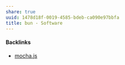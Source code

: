 ```yaml
---
share: true
uuid: 1478d18f-0019-4585-bdeb-ca090e97bbfa
title: bun - Software
---
```

#### Backlinks

* [mocha.js](/ce077428-b461-48b7-a07c-9776e56b0f34)